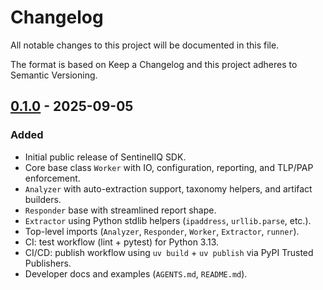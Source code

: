 # Changelog

All notable changes to this project will be documented in this file.

The format is based on Keep a Changelog and this project adheres to Semantic Versioning.

## [0.1.0] - 2025-09-05

### Added
- Initial public release of SentinelIQ SDK.
- Core base class `Worker` with IO, configuration, reporting, and TLP/PAP enforcement.
- `Analyzer` with auto-extraction support, taxonomy helpers, and artifact builders.
- `Responder` base with streamlined report shape.
- `Extractor` using Python stdlib helpers (`ipaddress`, `urllib.parse`, etc.).
- Top-level imports (`Analyzer`, `Responder`, `Worker`, `Extractor`, `runner`).
- CI: test workflow (lint + pytest) for Python 3.13.
- CI/CD: publish workflow using `uv build` + `uv publish` via PyPI Trusted Publishers.
- Developer docs and examples (`AGENTS.md`, `README.md`).

[0.1.0]: https://github.com/killsearch/sentineliqsdk/releases/tag/v0.1.0

